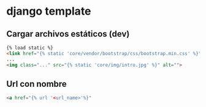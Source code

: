 # django template

## Cargar archivos estáticos (dev)
```html
{% load static %}
<link href="{% static 'core/vendor/bootstrap/css/bootstrap.min.css' %}" rel="stylesheet">
...
<img class="..." src="{% static 'core/img/intro.jpg' %}" alt="">
```
## Url con nombre
```html
<a href="{% url '<url_name>'%}"
```
